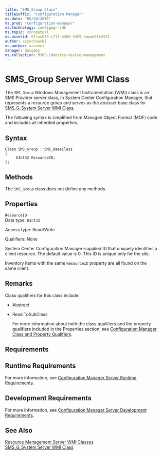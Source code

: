 ```yaml
---
title: "SMS_Group Class"
titleSuffix: "Configuration Manager"
ms.date: "09/20/2016"
ms.prod: "configuration-manager"
ms.technology: configmgr-sdk
ms.topic: conceptual
ms.assetid: 6fcacb73-c71f-4300-9d29-eaeae91e2532
author: aczechowski
ms.author: aaroncz
manager: dougeby
ms.collection: M365-identity-device-management
---
```

# SMS_Group Server WMI Class
The `SMS_Group` Windows Management Instrumentation (WMI) class is an SMS Provider server class, in System Center Configuration Manager, that represents a resource group and serves as the abstract base class for [SMS_G_System Server WMI Class](../../../../../develop/reference/core/clients/manage/sms_g_system-server-wmi-class.md).  

 The following syntax is simplified from Managed Object Format (MOF) code and includes all inherited properties.  

## Syntax  

```  
Class SMS_Group : SMS_BaseClass  
{  
     UInt32 ResourceID;  
};  
```  

## Methods  
 The `SMS_Group` class does not define any methods.  

## Properties  
 `ResourceID`  
 Data type: `UInt32`  

 Access type: Read/Write  

 Qualifiers: None  

 System Center Configuration Manager-supplied ID that uniquely identifies a client resource. The default value is 0. This ID is unique only for the site.  

 Inventory items with the same `ResourceID` property are all found on the same client.  

## Remarks  
 Class qualifiers for this class include:  

- Abstract  

- Read:ToSubClass  

  For more information about both the class qualifiers and the property qualifiers included in the Properties section, see [Configuration Manager Class and Property Qualifiers](../../../../../develop/reference/misc/class-and-property-qualifiers.md).  

## Requirements  

## Runtime Requirements  
 For more information, see [Configuration Manager Server Runtime Requirements](../../../../../develop/core/reqs/server-runtime-requirements.md).  

## Development Requirements  
 For more information, see [Configuration Manager Server Development Requirements](../../../../../develop/core/reqs/server-development-requirements.md).  

## See Also  
 [Resource Management Server WMI Classes](../../../../../develop/reference/core/clients/manage/configuration-manager-resource-management-server-wmi-classes.md)   
 [SMS_G_System Server WMI Class](../../../../../develop/reference/core/clients/manage/sms_g_system-server-wmi-class.md)
